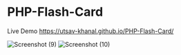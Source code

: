 # PHP-Flash-Card
Live Demo
https://utsav-khanal.github.io/PHP-Flash-Card/

![Screenshot (9)](https://github.com/Utsav-Khanal/PHP-Flash-Card/assets/100432431/87e31344-1436-4e92-88bc-74d551d06345)
![Screenshot (10)](https://github.com/Utsav-Khanal/PHP-Flash-Card/assets/100432431/801b84e1-2bff-46c5-a549-390ad20dc909)
